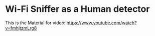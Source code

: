 # Wi-Fi Sniffer as a Human detector

This is the Material for video: https://www.youtube.com/watch?v=fmhjtzmLrg8

